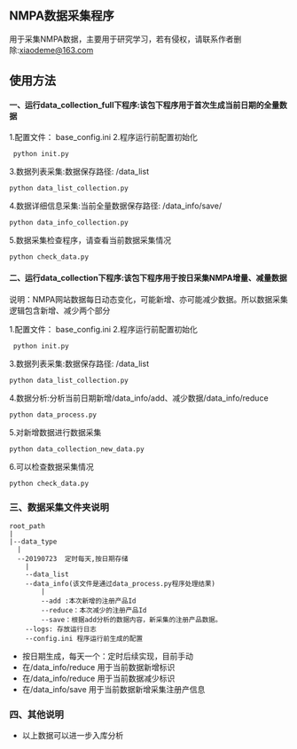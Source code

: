 ## NMPA数据采集程序
用于采集NMPA数据，主要用于研究学习，若有侵权，请联系作者删除:xiaodeme@163.com

## 使用方法
#### 一、运行data_collection_full下程序:该包下程序用于首次生成当前日期的全量数据

1.配置文件： base_config.ini
2.程序运行前配置初始化
```
 python init.py
```   
3.数据列表采集:数据保存路径: /data_list
```
python data_list_collection.py
``` 
4.数据详细信息采集:当前全量数据保存路径: /data_info/save/
```
python data_info_collection.py
``` 
5.数据采集检查程序，请查看当前数据采集情况
```
python check_data.py
```

#### 二、运行data_collection下程序:该包下程序用于按日采集NMPA增量、减量数据
说明：NMPA网站数据每日动态变化，可能新增、亦可能减少数据。所以数据采集逻辑包含新增、减少两个部分

1.配置文件： base_config.ini
2.程序运行前配置初始化
```
 python init.py
```   
3.数据列表采集:数据保存路径: /data_list
```
python data_list_collection.py
``` 
4.数据分析:分析当前日期新增/data_info/add、减少数据/data_info/reduce 
```
python data_process.py
``` 
5.对新增数据进行数据采集
```
python data_collection_new_data.py
```
6.可以检查数据采集情况
```
python check_data.py
```

### 三、数据采集文件夹说明
```
root_path
|
|--data_type
  |
  --20190723  定时每天,按日期存储
    |
    --data_list
    --data_info(该文件是通过data_process.py程序处理结果)
        |
        --add :本次新增的注册产品Id
        --reduce：本次减少的注册产品Id
        --save：根据add分析的数据内容，新采集的注册产品数据。
    --logs: 存放运行日志
    --config.ini 程序运行前生成的配置
```
- 按日期生成，每天一个：定时后续实现，目前手动
- 在/data_info/reduce 用于当前数据新增标识
- 在/data_info/reduce 用于当前数据减少标识
- 在/data_info/save 用于当前数据新增采集注册产信息

### 四、其他说明
- 以上数据可以进一步入库分析
